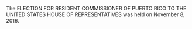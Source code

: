 The ELECTION FOR RESIDENT COMMISSIONER OF PUERTO RICO TO THE UNITED STATES HOUSE OF REPRESENTATIVES was held on November 8, 2016.
